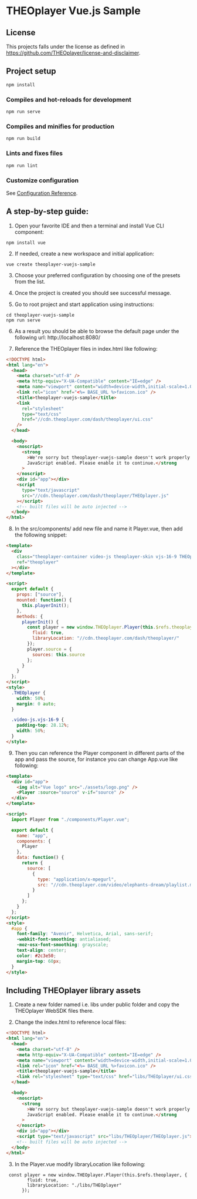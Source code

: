 # THEOplayer Vue.js Sample

## License

This projects falls under the license as defined in https://github.com/THEOplayer/license-and-disclaimer.

## Project setup

```
npm install
```

### Compiles and hot-reloads for development

```
npm run serve
```

### Compiles and minifies for production

```
npm run build
```

### Lints and fixes files

```
npm run lint
```

### Customize configuration

See [Configuration Reference](https://cli.vuejs.org/config/).

## A step-by-step guide:

1. Open your favorite IDE and then a terminal and install Vue CLI component:

```
npm install vue
```

2. If needed, create a new workspace and initial application:

```
vue create theoplayer-vuejs-sample
```

3. Choose your preferred configuration by choosing one of the presets from the list.

4. Once the project is created you should see successful message.

5. Go to root project and start application using instructions:

```
cd theoplayer-vuejs-sample
npm run serve
```

6. As a result you should be able to browse the default page under the following url: http://localhost:8080/

7. Reference the THEOplayer files in index.html like following:

```html
<!DOCTYPE html>
<html lang="en">
  <head>
    <meta charset="utf-8" />
    <meta http-equiv="X-UA-Compatible" content="IE=edge" />
    <meta name="viewport" content="width=device-width,initial-scale=1.0" />
    <link rel="icon" href="<%= BASE_URL %>favicon.ico" />
    <title>theoplayer-vuejs-sample</title>
    <link
      rel="stylesheet"
      type="text/css"
      href="//cdn.theoplayer.com/dash/theoplayer/ui.css"
    />
  </head>

  <body>
    <noscript>
      <strong
        >We're sorry but theoplayer-vuejs-sample doesn't work properly without
        JavaScript enabled. Please enable it to continue.</strong
      >
    </noscript>
    <div id="app"></div>
    <script
      type="text/javascript"
      src="//cdn.theoplayer.com/dash/theoplayer/THEOplayer.js"
    ></script>
    <!-- built files will be auto injected -->
  </body>
</html>
```

8. In the src/components/ add new file and name it Player.vue, then add the following snippet:

```html
<template>
  <div
    class="theoplayer-container video-js theoplayer-skin vjs-16-9 THEOplayer"
    ref="theoplayer"
  ></div>
</template>

<script>
  export default {
    props: ["source"],
    mounted: function() {
      this.playerInit();
    },
    methods: {
      playerInit() {
        const player = new window.THEOplayer.Player(this.$refs.theoplayer, {
          fluid: true,
          libraryLocation: "//cdn.theoplayer.com/dash/theoplayer/"
        });
        player.source = {
          sources: this.source
        };
      }
    }
  };
</script>
<style>
  .THEOplayer {
    width: 50%;
    margin: 0 auto;
  }

  .video-js.vjs-16-9 {
    padding-top: 28.12%;
    width: 50%;
  }
</style>
```

9. Then you can reference the Player component in different parts of the app and pass the source, for instance you can change App.vue like following:

```html
<template>
  <div id="app">
    <img alt="Vue logo" src="./assets/logo.png" />
    <Player :source="source" v-if="source" />
  </div>
</template>

<script>
  import Player from "./components/Player.vue";

  export default {
    name: "app",
    components: {
      Player
    },
    data: function() {
      return {
        source: [
          {
            type: "application/x-mpegurl",
            src: "//cdn.theoplayer.com/video/elephants-dream/playlist.m3u8"
          }
        ]
      };
    }
  };
</script>
<style>
  #app {
    font-family: "Avenir", Helvetica, Arial, sans-serif;
    -webkit-font-smoothing: antialiased;
    -moz-osx-font-smoothing: grayscale;
    text-align: center;
    color: #2c3e50;
    margin-top: 60px;
  }
</style>
```

## Including THEOplayer library assets

1. Create a new folder named i.e. libs under public folder and copy the THEOplayer WebSDK files there.

2. Change the index.html to reference local files:

```html
<!DOCTYPE html>
<html lang="en">
  <head>
    <meta charset="utf-8" />
    <meta http-equiv="X-UA-Compatible" content="IE=edge" />
    <meta name="viewport" content="width=device-width,initial-scale=1.0" />
    <link rel="icon" href="<%= BASE_URL %>favicon.ico" />
    <title>theoplayer-vuejs-sample</title>
    <link rel="stylesheet" type="text/css" href="libs/THEOplayer/ui.css" />
  </head>

  <body>
    <noscript>
      <strong
        >We're sorry but theoplayer-vuejs-sample doesn't work properly without
        JavaScript enabled. Please enable it to continue.</strong
      >
    </noscript>
    <div id="app"></div>
    <script type="text/javascript" src="libs/THEOplayer/THEOplayer.js"></script>
    <!-- built files will be auto injected -->
  </body>
</html>
```

3. In the Player.vue modify libraryLocation like following:

```
 const player = new window.THEOplayer.Player(this.$refs.theoplayer, {
        fluid: true,
        libraryLocation: "./libs/THEOplayer"
      });

```
